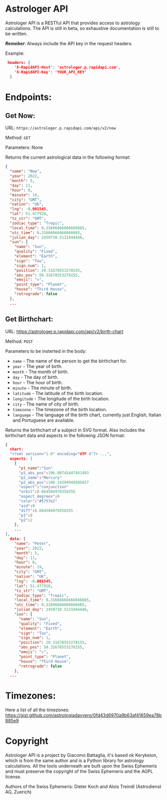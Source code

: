 # Astrologer API

Astrologer API is a RESTful API that provides access to astrology calculations.
The API is still in beta, so exhaustive documentation is still to be written.

**_Remeber_**:
Always include the API key in the request headers.

Example:

```json
 headers: {
    'X-RapidAPI-Host': 'astrologer.p.rapidapi.com',
    'X-RapidAPI-Key': 'YOUR_API_KEY'
  }
```

# Endpoints:

## Get Now:

URL: `https://astrologer.p.rapidapi.com/api/v2/now`

Method: `GET`

Parameters: None

Returns the current astrological data in the following format:

```json
{
  "name": "Now",
  "year": 2022,
  "month": 5,
  "day": 11,
  "hour": 0,
  "minute": 19,
  "city": "GMT",
  "nation": "UK",
  "lng": -0.001545,
  "lat": 51.477928,
  "tz_str": "GMT",
  "zodiac_type": "Tropic",
  "local_time": 0.31666666666666665,
  "utc_time": 0.31666666666666665,
  "julian_day": 2459710.5131944446,
  "sun": {
    "name": "Sun",
    "quality": "Fixed",
    "element": "Earth",
    "sign": "Tau",
    "sign_num": 1,
    "position": 20.31678553278155,
    "abs_pos": 50.31678553278155,
    "emoji": "♉️",
    "point_type": "Planet",
    "house": "Third House",
    "retrograde": false
  },
  ...
```

## Get Birthchart:

URL: https://astrologer.p.rapidapi.com/api/v2/birth-chart

Method: `POST`

Parameters to be insterted in the body:

-   `name` - The name of the person to get the birthchart for.
-   `year` - The year of birth.
-   `month` - The month of birth.
-   `day` - The day of birth.
-   `hour` - The hour of birth.
-   `minute` - The minute of birth.
-   `latitude` - The latitude of the birth location.
-   `longitude` - The longitude of the birth location.
-   `city` - The name of city of birth.
-   `timezone` - The timezone of the birth location.
-   `language` - The language of the birth chart, currently just English, Italian and Portuguese are available.

Returns the birthchart of a subject in SVG format. Also includes the birthchart data and aspects in the following JSON format:

```json
{
  chart:
  "<?xml version="1.0" encoding="UTF-8"?> ...",
  aspects: [
    {
      "p1_name":"Sun"
      "p1_abs_pos":196.80745447441493
      "p2_name":"Mercury"
      "p2_abs_pos":188.14294949505657
      "aspect":"conjunction"
      "orbit":8.664504979358355
      "aspect_degrees":0
      "color":"#5757e2"
      "aid":0
      "diff":8.664504979358355
      "p1":0
      "p2":2
    },
    ...
],
  data: {
    "name": "Peter",
    "year": 2022,
    "month": 5,
    "day": 11,
    "hour": 0,
    "minute": 19,
    "city": "GMT",
    "nation": "UK",
    "lng": -0.001545,
    "lat": 51.477928,
    "tz_str": "GMT",
    "zodiac_type": "Tropic",
    "local_time": 0.31666666666666665,
    "utc_time": 0.31666666666666665,
    "julian_day": 2459710.5131944446,
    "sun": {
      "name": "Sun",
      "quality": "Fixed",
      "element": "Earth",
      "sign": "Tau",
      "sign_num": 1,
      "position": 20.31678553278155,
      "abs_pos": 50.31678553278155,
      "emoji": "♉️",
      "point_type": "Planet",
      "house": "Third House",
      "retrograde": false
    },
  ...
```

# Timezones:

Here a list of all the timezones:
https://gist.github.com/astrologiadavvero/0fd43d6970a9b63af41659ea78b885e9

# Copyright

Astrologer API is a project by Giacomo Battaglia, it's based ok Kerykeion, which is from the same author and is a Python library for astrology calculations. All the tools underneath are built upon the Swiss Ephemeris and must preserve the copyright of the Swiss Ephemeris and the AGPL license.

Authors of the Swiss Ephemeris: Dieter Koch and Alois Treindl (Astrodienst AG, Zuerich)

